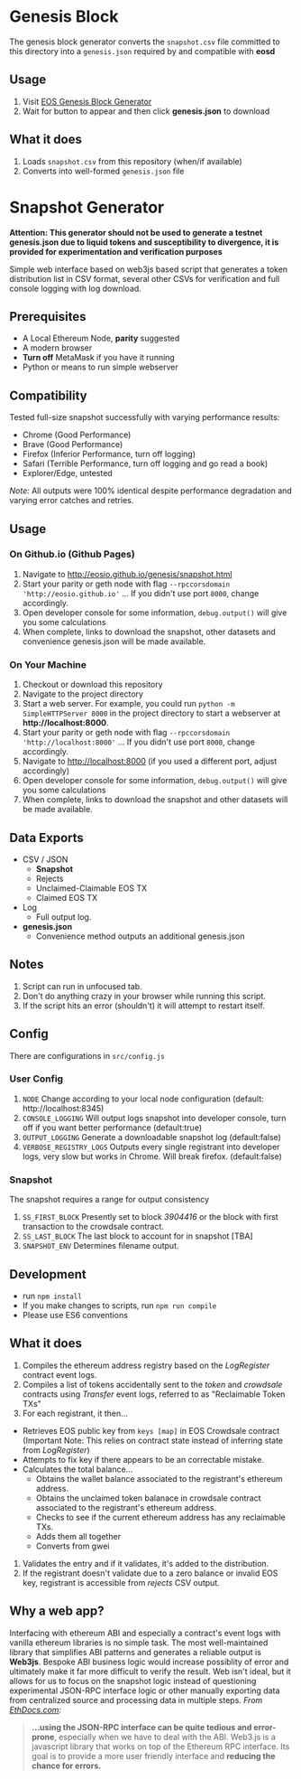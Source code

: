 # Genesis Block
The genesis block generator converts the `snapshot.csv` file committed to this directory into a `genesis.json` required by and compatible with **eosd**

## Usage
1. Visit [EOS Genesis Block Generator](http://eosio.github.io/genesis/genesis.html)
2. Wait for button to appear and then click **genesis.json** to download


## What it does
1. Loads `snapshot.csv` from this repository (when/if available)
2. Converts into well-formed `genesis.json` file

# Snapshot Generator
**Attention: This generator should not be used to generate a testnet genesis.json due to liquid tokens and susceptibility to divergence, it is provided for experimentation and verification purposes**

Simple web interface based on web3js based script that generates a token distribution list in CSV format, several other CSVs for verification and full console logging with log download. 

## Prerequisites
- A Local Ethereum Node, **parity** suggested
- A modern browser
- **Turn off** MetaMask if you have it running
- Python or means to run simple webserver

## Compatibility 
Tested full-size snapshot successfully with varying performance results:
- Chrome (Good Performance)
- Brave (Good Performance)
- Firefox (Inferior Performance, turn off logging)
- Safari (Terrible Performance, turn off logging and go read a book)
- Explorer/Edge, untested

_Note:_ All outputs were 100% identical despite performance degradation and varying error catches and retries.

## Usage

### On Github.io (Github Pages)
1. Navigate to http://eosio.github.io/genesis/snapshot.html
1. Start your parity or geth node with flag `--rpccorsdomain 'http://eosio.github.io'` ... If you didn't use port `8000`, change accordingly. 
1. Open developer console for some information, `debug.output()` will give you some calculations
1. When complete, links to download the snapshot, other datasets and convenience genesis.json will be made available.

### On Your Machine
1. Checkout or download this repository
1. Navigate to the project directory
1. Start a web server. For example, you could run `python -m SimpleHTTPServer 8000` in the project directory to start a webserver at **http://localhost:8000**.
1. Start your parity or geth node with flag `--rpccorsdomain 'http://localhost:8000'` ... If you didn't use port `8000`, change accordingly. 
1. Navigate to [http://localhost:8000](http://localhost:8000) (if you used a different port, adjust accordingly)
1. Open developer console for some information, `debug.output()` will give you some calculations
1. When complete, links to download the snapshot and other datasets will be made available.

## Data Exports
- CSV / JSON
    - **Snapshot**
    - Rejects
    - Unclaimed-Claimable EOS TX
    - Claimed EOS TX
- Log
    - Full output log. 
- **genesis.json**
    - Convenience method outputs an additional genesis.json

## Notes
1. Script can run in unfocused tab.
1. Don't do anything crazy in your browser while running this script.
1. If the script hits an error (shouldn't) it will attempt to restart itself. 

## Config

There are configurations in `src/config.js`

### User Config

1. `NODE` Change according to your local node configuration (default: http://localhost:8345)
1. `CONSOLE_LOGGING` Will output logs snapshot into developer console, turn off if you want better performance (default:true)
1. `OUTPUT_LOGGING` Generate a downloadable snapshot log (default:false)
1. `VERBOSE_REGISTRY_LOGS` Outputs every single registrant into developer logs, very slow but works in Chrome. Will break firefox. (default:false)


### Snapshot

The snapshot requires a range for output consistency

1. `SS_FIRST_BLOCK` Presently set to block *3904416* or the block with first transaction to the crowdsale contract. 
2. `SS_LAST_BLOCK` The last block to account for in snapshot [TBA]
3. `SNAPSHOT_ENV` Determines filename output.

## Development
- run `npm install`
- If you make changes to scripts, run `npm run compile`
- Please use ES6 conventions



## What it does
1. Compiles the ethereum address registry based on the _LogRegister_ contract event logs.
1. Compiles a list of tokens accidentally sent to the _token_ and _crowdsale_ contracts using _Transfer_ event logs, referred to as "Reclaimable Token TXs"
1. For each registrant, it then...
  - Retrieves EOS public key from `keys [map]`  in EOS Crowdsale contract (Important Note: This relies on contract state instead of inferring state from _LogRegister_)
  - Attempts to fix key if there appears to be an correctable mistake.
  - Calculates the total balance...
     - Obtains the wallet balance associated to the registrant's ethereum address.
     - Obtains the unclaimed token balanace in crowdsale contract associated to the registrant's ethereum address.
     - Checks to see if the current ethereum address has any reclaimable TXs. 
     - Adds them all together
     - Converts from gwei
1. Validates the entry and if it validates, it's added to the distribution.
1. If the registrant doesn't validate due to a zero balance or invalid EOS key, registrant is accessible from _rejects_ CSV output.

## Why a web app?
Interfacing with ethereum ABI and especially a contract's event logs with vanilla ethereum libraries is no simple task. The most well-maintained library that simplifies ABI patterns and generates a reliable output is **Web3js**. Bespoke ABI business logic would increase possiblity of error and ultimately make it far more difficult to verify the result. Web isn't ideal, but it allows for us to focus on the snapshot logic instead of questioning experimental JSON-RPC interface logic or other manually exporting data from centralized source and processing data in multiple steps. 
_From [EthDocs.com](http://www.ethdocs.org/en/latest/contracts-and-transactions/accessing-contracts-and-transactions.html#web3-js):_
> **...using the JSON-RPC interface can be quite tedious and error-prone**, especially when we have to deal with the ABI. Web3.js is a javascript library that works on top of the Ethereum RPC interface. Its goal is to provide a more user friendly interface and **reducing the chance for errors.**